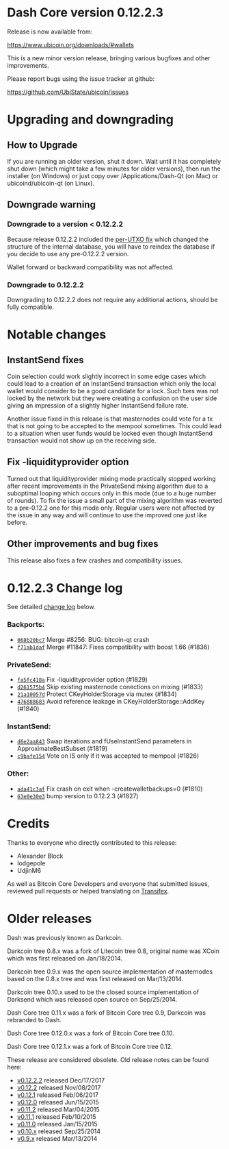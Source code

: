 Dash Core version 0.12.2.3
==========================

Release is now available from:

  <https://www.ubicoin.org/downloads/#wallets>

This is a new minor version release, bringing various bugfixes and other
improvements.

Please report bugs using the issue tracker at github:

  <https://github.com/UbiState/ubicoin/issues>


Upgrading and downgrading
=========================

How to Upgrade
--------------

If you are running an older version, shut it down. Wait until it has completely
shut down (which might take a few minutes for older versions), then run the
installer (on Windows) or just copy over /Applications/Dash-Qt (on Mac) or
ubicoind/ubicoin-qt (on Linux).

Downgrade warning
-----------------

### Downgrade to a version < 0.12.2.2

Because release 0.12.2.2 included the [per-UTXO fix](release-notes/ubicoin/release-notes-0.12.2.2.md#per-utxo-fix)
which changed the structure of the internal database, you will have to reindex
the database if you decide to use any pre-0.12.2.2 version.

Wallet forward or backward compatibility was not affected.

### Downgrade to 0.12.2.2

Downgrading to 0.12.2.2 does not require any additional actions, should be
fully compatible.

Notable changes
===============

InstantSend fixes
-----------------

Coin selection could work slightly incorrect in some edge cases which could
lead to a creation of an InstantSend transaction which only the local wallet
would consider to be a good candidate for a lock. Such txes was not locked by
the network but they were creating a confusion on the user side giving an
impression of a slightly higher InstantSend failure rate.

Another issue fixed in this release is that masternodes could vote for a tx
that is not going to be accepted to the mempool sometimes. This could lead to
a situation when user funds would be locked even though InstantSend transaction
would not show up on the receiving side.

Fix -liquidityprovider option
-----------------------------

Turned out that liquidityprovider mixing mode practically stopped working after
recent improvements in the PrivateSend mixing algorithm due to a suboptimal
looping which occurs only in this mode (due to a huge number of rounds). To fix
the issue a small part of the mixing algorithm was reverted to a pre-0.12.2 one
for this mode only. Regular users were not affected by the issue in any way and
will continue to use the improved one just like before.

Other improvements and bug fixes
--------------------------------

This release also fixes a few crashes and compatibility issues.


0.12.2.3 Change log
===================

See detailed [change log](https://github.com/UbiState/ubicoin/compare/v0.12.2.2...UbiState:v0.12.2.3) below.

### Backports:
- [`068b20bc7`](https://github.com/UbiState/ubicoin/commit/068b20bc7) Merge #8256: BUG: bitcoin-qt crash
- [`f71ab1daf`](https://github.com/UbiState/ubicoin/commit/f71ab1daf) Merge #11847: Fixes compatibility with boost 1.66 (#1836)

### PrivateSend:
- [`fa5fc418a`](https://github.com/UbiState/ubicoin/commit/fa5fc418a) Fix -liquidityprovider option (#1829)
- [`d261575b4`](https://github.com/UbiState/ubicoin/commit/d261575b4) Skip existing masternode conections on mixing (#1833)
- [`21a10057d`](https://github.com/UbiState/ubicoin/commit/21a10057d) Protect CKeyHolderStorage via mutex (#1834)
- [`476888683`](https://github.com/UbiState/ubicoin/commit/476888683) Avoid reference leakage in CKeyHolderStorage::AddKey (#1840)

### InstantSend:
- [`d6e2aa843`](https://github.com/UbiState/ubicoin/commit/d6e2aa843) Swap iterations and fUseInstantSend parameters in ApproximateBestSubset (#1819)
- [`c9bafe154`](https://github.com/UbiState/ubicoin/commit/c9bafe154) Vote on IS only if it was accepted to mempool (#1826)

### Other:
- [`ada41c3af`](https://github.com/UbiState/ubicoin/commit/ada41c3af) Fix crash on exit when -createwalletbackups=0 (#1810)
- [`63e0e30e3`](https://github.com/UbiState/ubicoin/commit/63e0e30e3) bump version to 0.12.2.3 (#1827)

Credits
=======

Thanks to everyone who directly contributed to this release:

- Alexander Block
- lodgepole
- UdjinM6

As well as Bitcoin Core Developers and everyone that submitted issues,
reviewed pull requests or helped translating on
[Transifex](https://www.transifex.com/projects/p/ubicoin/).


Older releases
==============

Dash was previously known as Darkcoin.

Darkcoin tree 0.8.x was a fork of Litecoin tree 0.8, original name was XCoin
which was first released on Jan/18/2014.

Darkcoin tree 0.9.x was the open source implementation of masternodes based on
the 0.8.x tree and was first released on Mar/13/2014.

Darkcoin tree 0.10.x used to be the closed source implementation of Darksend
which was released open source on Sep/25/2014.

Dash Core tree 0.11.x was a fork of Bitcoin Core tree 0.9,
Darkcoin was rebranded to Dash.

Dash Core tree 0.12.0.x was a fork of Bitcoin Core tree 0.10.

Dash Core tree 0.12.1.x was a fork of Bitcoin Core tree 0.12.

These release are considered obsolete. Old release notes can be found here:

- [v0.12.2.2](release-notes/ubicoin/release-notes-0.12.2.2.md) released Dec/17/2017
- [v0.12.2](release-notes/ubicoin/release-notes-0.12.2.md) released Nov/08/2017
- [v0.12.1](release-notes/ubicoin/release-notes-0.12.1.md) released Feb/06/2017
- [v0.12.0](release-notes/ubicoin/release-notes-0.12.0.md) released Jun/15/2015
- [v0.11.2](release-notes/ubicoin/release-notes-0.11.2.md) released Mar/04/2015
- [v0.11.1](release-notes/ubicoin/release-notes-0.11.1.md) released Feb/10/2015
- [v0.11.0](release-notes/ubicoin/release-notes-0.11.0.md) released Jan/15/2015
- [v0.10.x](release-notes/ubicoin/release-notes-0.10.0.md) released Sep/25/2014
- [v0.9.x](release-notes/ubicoin/release-notes-0.9.0.md) released Mar/13/2014

